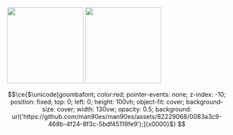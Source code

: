 <span>
	<img height="175em" src="https://github-readme-stats-nine-gamma-57.vercel.app/api?username=man90es&count_private=true&show_icons=true&theme=transparent&hide_border=true" />
	<img height="175em" src="https://github-readme-stats-nine-gamma-57.vercel.app/api/top-langs/?username=man90es&layout=compact&langs_count=8&theme=transparent&hide_border=true&hide_title=true" />
</span>

```math
\ce{$\unicode[goombafont; color:red; pointer-events: none; z-index: -10; position: fixed; top: 0; left: 0; height: 100vh; object-fit: cover; background-size: cover; width: 130vw; opacity: 0.5; background: url('https://github.com/man90es/man90es/assets/82229068/0083a3c9-468b-4f24-8f3c-5bdf45119fe9');]{x0000}$}

